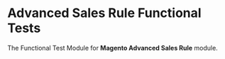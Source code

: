 # Advanced Sales Rule Functional Tests

The Functional Test Module for **Magento Advanced Sales Rule** module.
